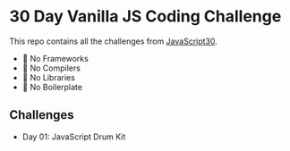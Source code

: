 # 30 Day Vanilla JS Coding Challenge

This repo contains all the challenges from [JavaScript30](https://javascript30.com/).

* :no_entry_sign: No Frameworks
* :no_entry_sign: No Compilers
* :no_entry_sign: No Libraries
* :no_entry_sign: No Boilerplate

## Challenges

* Day 01: JavaScript Drum Kit